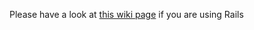 Please have a look at [this wiki page](https://github.com/Widen/fine-uploader/wiki/Rails---CarrierWave) if you are using Rails
